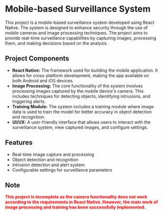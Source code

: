 
  <h1>Mobile-based Surveillance System</h1>
  
  <p>
      This project is a mobile-based surveillance system developed using React Native. The system is designed to enhance security through the use of mobile cameras and image processing techniques. The project aims to provide real-time surveillance capabilities by capturing images, processing them, and making decisions based on the analysis.
  </p>

  <h2>Project Components</h2>
  <ul>
      <li><strong>React Native:</strong> The framework used for building the mobile application. It allows for cross-platform development, making the app available on both Android and iOS devices.</li>
      <li><strong>Image Processing:</strong> The core functionality of the system involves processing images captured by the mobile device's camera. This includes techniques for detecting objects, identifying intrusions, and triggering alerts.</li>
      <li><strong>Training Module:</strong> The system includes a training module where image data is used to train the model for better accuracy in object detection and recognition.</li>
      <li><strong>UI/UX:</strong> A user-friendly interface that allows users to interact with the surveillance system, view captured images, and configure settings.</li>
  </ul>

  <h2>Features</h2>
  <ul>
      <li>Real-time image capture and processing</li>
      <li>Object detection and recognition</li>
      <li>Intrusion detection and alert system</li>
      <li>Configurable settings for surveillance parameters</li>
  </ul>

  <h2>Note</h2>
  <p style="color: red; font-weight: bold;">
      This project is incomplete as the camera functionality does not work according to the requirements in React Native. However, the main work of image processing and training has been successfully implemented.
  </p>
